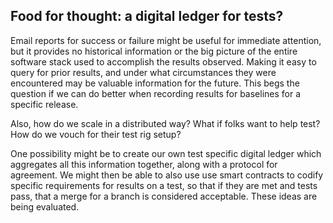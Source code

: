 ## Food for thought: a digital ledger for tests?

Email reports for success or failure might be useful for immediate attention,
but it provides no historical information or the big picture of the entire
software stack used to accomplish the results observed. Making it easy to query
for prior results, and under what circumstances they were encountered may be
valuable information for the future. This begs the question if we can do better
when recording results for baselines for a specific release.

Also, how do we scale in a distributed way? What if folks want to help test?
How do we vouch for their test rig setup?

One possibility might be to create our own test specific digital ledger which
aggregates all this information together, along with a protocol for agreement.
We might then be able to also use use smart contracts to codify specific
requirements for results on a test, so that if they are met and tests pass,
that a merge for a branch is considered acceptable. These ideas are being
evaluated.
